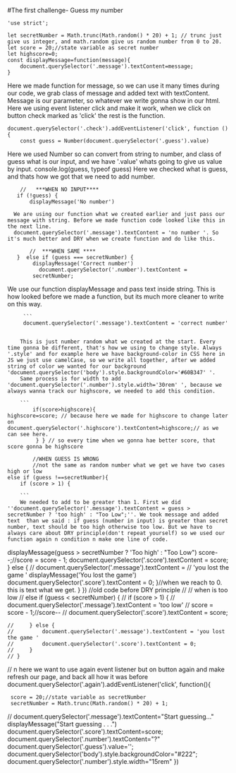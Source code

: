 #The first challenge- Guess my number

```
'use strict';

let secretNumber = Math.trunc(Math.random() * 20) + 1; // trunc just give us integer, and math.random give us random number from 0 to 20.
let score = 20;//state variable as secret number
let highscore=0;
const displayMessage=function(message){
    document.querySelector('.message').textContent=message;
}

```

Here we made function for message, so we can use it many times during our code, we grab class of message and added text with textContent. Message is our parameter, so whatever we write gonna show in our html. Here we using event listener click and make it work, when we click on button check marked as 'click' the rest is the function.

```
document.querySelector('.check').addEventListener('click', function () {
    const guess = Number(document.querySelector('.guess').value)
```

Here we used Number so can convert from string to number, and class of guess what is our input, and we have '.value' whats going to give us value by input.
console.log(guess, typeof guess) Here we checked what is guess, and thats how we got that we need to add number.

```
    //   ***WHEN NO INPUT****
   if (!guess) {
       displayMessage('No number')

```

      We are using our function what we created earlier and just pass our message with string. Before we made function code looked like this in the next line.
      document.querySelector('.message').textContent = 'no number '. So it's much better and DRY when we create function and do like this.

```
       //  ***WHEN SAME ****
   }  else if (guess === secretNumber) {
        displayMessage('Correct number')
          document.querySelector('.number').textContent =
        secretNumber;
```

We use our function displayMessage and pass text inside string. This is how looked before we made a function, but its much more cleaner to write on this way.

         ```
         document.querySelector('.message').textContent = 'correct number'

```

    This is just number random what we created at the start. Every time gonna be different, that's how we using to change style. Always '.style' and for example here we have background-color in CSS here in JS we just use camelCase, so we write all together, after we added string of color we wanted for our background  'document.querySelector('body').style.backgroundColor='#60B347' '.
    Same process is for width to add 'document.querySelector('.number').style.width='30rem' ', because we always wanna track our highscore, we needed to add this condition.

    ```
        if(score>highscore){
highscore=score; // because here we made for highscore to change later on
document.querySelector('.highscore').textContent=highscore;// as we can see here.
         } } // so every time when we gonna hae better score, that score gonna be highscore

        //WHEN GUESS IS WRONG
        //not the same as random number what we get we have two cases high or low
else if (guess !==secretNumber){
    if (score > 1) {
        
    ```
    We needed to add to be greater than 1. First we did ''document.querySelector('.message').textContent = guess > secretNumber ? 'too high' : "Too Low";''. We took message and added text  than we said : if guess (number in input) is greater than secret number, text should be too high otherwise too low. But we have to always care about DRY principle(don't repeat yourself) so we used our function again n condition n make one line of code.

```
displayMessage(guess > secretNumber ? 'Too high' : "Too Low")
score--;//score = score - 1;
document.querySelector('.score').textContent = score;
    } else {
        // document.querySelector('.message').textContent =
        //  'you lost the game '
        displayMessage('You lost the game')
        document.querySelector('.score').textContent = 0;
    }//when we reach to 0. this is text what we get.
}
})
       //old code before DRY principle
    //     // when is too low
    //  else if (guess < secretNumber) {
    //     if (score > 1) {
    //         document.querySelector('.message').textContent = 'too low'
    //         score = score - 1;//score--
    //         document.querySelector('.score').textContent = score;

    //     } else {
    //         document.querySelector('.message').textContent = 'you lost the game '
    //         document.querySelector('.score').textContent = 0;
    //     }
    // }

// n here we want to use again event listener but on button again and make refresh our page, and back all how it was before
document.querySelector('.again').addEventListener('click', function(){

     score = 20;//state variable as secretNumber
     secretNumber = Math.trunc(Math.random() * 20) + 1;

//    document.querySelector('.message').textContent="Start guessing..."
    displayMessage("Start guessing . . .")
   document.querySelector('.score').textContent=score;
   document.querySelector('.number').textContent="?"
   document.querySelector('.guess').value='';
   document.querySelector('body').style.backgroundColor="#222";
   document.querySelector('.number').style.width="15rem"
})
```
